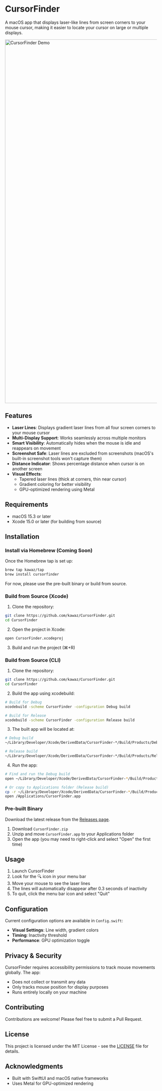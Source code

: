 # CursorFinder

A macOS app that displays laser-like lines from screen corners to your mouse cursor, making it easier to locate your cursor on large or multiple displays.

<img width="1200" alt="CursorFinder Demo" src="https://github.com/kawaz/CursorFinder/assets/326750/demo-placeholder.png">

## Features

- **Laser Lines**: Displays gradient laser lines from all four screen corners to your mouse cursor
- **Multi-Display Support**: Works seamlessly across multiple monitors
- **Smart Visibility**: Automatically hides when the mouse is idle and reappears on movement
- **Screenshot Safe**: Laser lines are excluded from screenshots (macOS's built-in screenshot tools won't capture them)
- **Distance Indicator**: Shows percentage distance when cursor is on another screen
- **Visual Effects**: 
  - Tapered laser lines (thick at corners, thin near cursor)
  - Gradient coloring for better visibility
  - GPU-optimized rendering using Metal

## Requirements

- macOS 15.3 or later
- Xcode 15.0 or later (for building from source)

## Installation

### Install via Homebrew (Coming Soon)

Once the Homebrew tap is set up:
```bash
brew tap kawaz/tap
brew install cursorfinder
```

For now, please use the pre-built binary or build from source.

### Build from Source (Xcode)

1. Clone the repository:
```bash
git clone https://github.com/kawaz/CursorFinder.git
cd CursorFinder
```

2. Open the project in Xcode:
```bash
open CursorFinder.xcodeproj
```

3. Build and run the project (⌘+R)

### Build from Source (CLI)

1. Clone the repository:
```bash
git clone https://github.com/kawaz/CursorFinder.git
cd CursorFinder
```

2. Build the app using xcodebuild:
```bash
# Build for Debug
xcodebuild -scheme CursorFinder -configuration Debug build

# Build for Release
xcodebuild -scheme CursorFinder -configuration Release build
```

3. The built app will be located at:
```bash
# Debug build
~/Library/Developer/Xcode/DerivedData/CursorFinder-*/Build/Products/Debug/CursorFinder.app

# Release build
~/Library/Developer/Xcode/DerivedData/CursorFinder-*/Build/Products/Release/CursorFinder.app
```

4. Run the app:
```bash
# Find and run the Debug build
open ~/Library/Developer/Xcode/DerivedData/CursorFinder-*/Build/Products/Debug/CursorFinder.app

# Or copy to Applications folder (Release build)
cp -r ~/Library/Developer/Xcode/DerivedData/CursorFinder-*/Build/Products/Release/CursorFinder.app /Applications/
open /Applications/CursorFinder.app
```

### Pre-built Binary

Download the latest release from the [Releases page](https://github.com/kawaz/CursorFinder/releases).

1. Download `CursorFinder.zip`
2. Unzip and move `CursorFinder.app` to your Applications folder
3. Open the app (you may need to right-click and select "Open" the first time)

## Usage

1. Launch CursorFinder
2. Look for the 🔍 icon in your menu bar
3. Move your mouse to see the laser lines
4. The lines will automatically disappear after 0.3 seconds of inactivity
5. To quit, click the menu bar icon and select "Quit"

## Configuration

Current configuration options are available in `Config.swift`:

- **Visual Settings**: Line width, gradient colors
- **Timing**: Inactivity threshold
- **Performance**: GPU optimization toggle

## Privacy & Security

CursorFinder requires accessibility permissions to track mouse movements globally. The app:
- Does not collect or transmit any data
- Only tracks mouse position for display purposes
- Runs entirely locally on your machine

## Contributing

Contributions are welcome! Please feel free to submit a Pull Request.

## License

This project is licensed under the MIT License - see the [LICENSE](LICENSE) file for details.

## Acknowledgments

- Built with SwiftUI and macOS native frameworks
- Uses Metal for GPU-optimized rendering